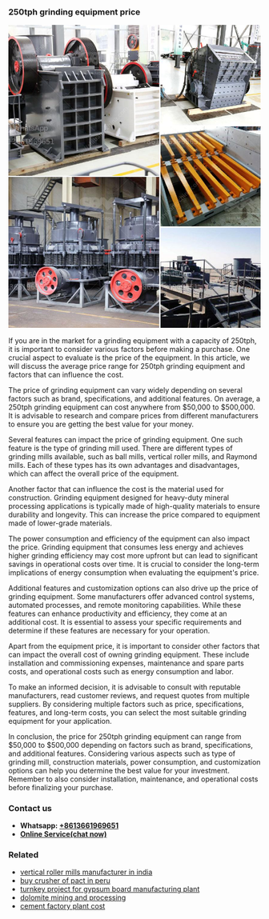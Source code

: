 <h3>250tph grinding equipment price</h3><img src='1708332402.jpg' alt=''><p>If you are in the market for a grinding equipment with a capacity of 250tph, it is important to consider various factors before making a purchase. One crucial aspect to evaluate is the price of the equipment. In this article, we will discuss the average price range for 250tph grinding equipment and factors that can influence the cost.</p><p>The price of grinding equipment can vary widely depending on several factors such as brand, specifications, and additional features. On average, a 250tph grinding equipment can cost anywhere from $50,000 to $500,000. It is advisable to research and compare prices from different manufacturers to ensure you are getting the best value for your money.</p><p>Several features can impact the price of grinding equipment. One such feature is the type of grinding mill used. There are different types of grinding mills available, such as ball mills, vertical roller mills, and Raymond mills. Each of these types has its own advantages and disadvantages, which can affect the overall price of the equipment.</p><p>Another factor that can influence the cost is the material used for construction. Grinding equipment designed for heavy-duty mineral processing applications is typically made of high-quality materials to ensure durability and longevity. This can increase the price compared to equipment made of lower-grade materials.</p><p>The power consumption and efficiency of the equipment can also impact the price. Grinding equipment that consumes less energy and achieves higher grinding efficiency may cost more upfront but can lead to significant savings in operational costs over time. It is crucial to consider the long-term implications of energy consumption when evaluating the equipment's price.</p><p>Additional features and customization options can also drive up the price of grinding equipment. Some manufacturers offer advanced control systems, automated processes, and remote monitoring capabilities. While these features can enhance productivity and efficiency, they come at an additional cost. It is essential to assess your specific requirements and determine if these features are necessary for your operation.</p><p>Apart from the equipment price, it is important to consider other factors that can impact the overall cost of owning grinding equipment. These include installation and commissioning expenses, maintenance and spare parts costs, and operational costs such as energy consumption and labor.</p><p>To make an informed decision, it is advisable to consult with reputable manufacturers, read customer reviews, and request quotes from multiple suppliers. By considering multiple factors such as price, specifications, features, and long-term costs, you can select the most suitable grinding equipment for your application.</p><p>In conclusion, the price for 250tph grinding equipment can range from $50,000 to $500,000 depending on factors such as brand, specifications, and additional features. Considering various aspects such as type of grinding mill, construction materials, power consumption, and customization options can help you determine the best value for your investment. Remember to also consider installation, maintenance, and operational costs before finalizing your purchase.</p><h3>Contact us</h3><ul><li><strong>Whatsapp:&nbsp;<a href="https://wa.me/8613661969651">+8613661969651</a></strong></li><li><a href="https://swt.shibang-china.com/?git&amp;zhl&amp;250tph grinding equipment price"><strong>Online Service(chat now)</strong></a></li></ul><h3>Related</h3><ul><li><a href='vertical roller mills manufacturer in india.md'>vertical roller mills manufacturer in india</a></li><li><a href='buy crusher of pact in peru.md'>buy crusher of pact in peru</a></li><li><a href='turnkey project for gypsum board manufacturing plant.md'>turnkey project for gypsum board manufacturing plant</a></li><li><a href='dolomite mining and processing.md'>dolomite mining and processing</a></li><li><a href='cement factory plant cost.md'>cement factory plant cost</a></li></ul>